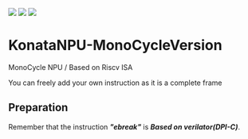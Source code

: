 ![ ](https://img.shields.io/badge/author-LocyDragon-blue)        ![ ](https://img.shields.io/badge/license-GPL3-yellow)     ![ ](https://img.shields.io/badge/build-failed-red)

# KonataNPU-MonoCycleVersion

MonoCycle NPU / Based on Riscv ISA

You can freely add your own instruction as it is a complete frame


## Preparation

Remember that the instruction **_"ebreak"_**  is **_Based on verilator(DPI-C)_**.
